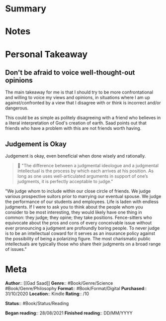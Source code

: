 # Summary

# Notes


# Personal Takeaway
## Don't be afraid to voice well-thought-out opinions
The main takeaway for me is that I should try to be more confrontational and willing to voice my views and opinions, in situations where  I am up against/confronted by a view that I disagree with or think is incorrect and/or dangerous.

This could be as simple as politely disagreeing with a friend who believes in a literal interpretation of God's creation of earth. Saad points out that friends who have a problem with this are not friends worth having. 


## Judgement is Okay
Judgement is okay, even beneficial when done wisely and rationally. 

> 💬 "The difference between a judgmental ideologue and a judgmental intellectual is the process by which each arrives at his position. As long as one uses well-articulated arguments in support of one’s judgments, it is perfectly acceptable to judge."

"We judge whom to include within our close circle of friends. We judge various prospective suitors prior to marrying our eventual spouse. We judge the performance of our students and employees. Life is laden with endless judgments. If I were to ask you to think about the people whom you consider to be most interesting, they would likely have one thing in common: they judge; they opine; they take positions. 
Fence-sitters who equivocate about the pros and cons of every conceivable issue without ever pronouncing a judgment are profoundly boring people. To never judge is to be an intellectual coward for it serves as an insurance policy against the possibility of being a polarizing figure. The most charismatic public intellectuals are typically those who share their judgments on a broad range of issues."


# Meta
**Author**:: [[Gad Saad]]
**Genre**:: #Book/Genre/Science #Book/Genre/Philosophy
**Format**:: #Book/Format/Digital
**Purchased**:: 31/10/2020
**Location**:: Kindle
**Rating**:: /10

**Status**:: #Book/Status/Reading

**Began reading**:: 28/08/2021
**Finished reading**:: DD/MM/YYYY